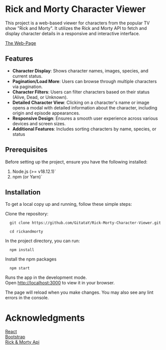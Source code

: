 # Rick and Morty Character Viewer

This project is a web-based viewer for characters from the popular TV show "Rick and Morty". It utilizes the Rick and Morty API to fetch and display character details in a responsive and interactive interface.

[The Web-Page](https://rick-morty-character-viewer.vercel.app/)

## Features

- **Character Display**: Shows character names, images, species, and current status.
- **Pagination/Load More**: Users can browse through multiple characters via pagination.
- **Character Filters**: Users can filter characters based on their status (Alive, Dead, or Unknown).
- **Detailed Character View**: Clicking on a character's name or image opens a modal with detailed information about the character, including origin and episode appearances.
- **Responsive Design**: Ensures a smooth user experience across various devices and screen sizes.
- **Additional Features**: Includes sorting characters by name, species, or status

## Prerequisites

Before setting up the project, ensure you have the following installed:

1. Node.js (>= v18.12.1)`
2. npm (or Yarn)`

## Installation

To get a local copy up and running, follow these simple steps:

Clone the repository:

      git clone https://github.com/GitataY/Rick-Morty-Character-Viewer.git
    
      cd rickandmorty

In the project directory, you can run:

      npm install

Install the npm packages

      npm start

Runs the app in the development mode.\
Open [http://localhost:3000](http://localhost:3000) to view it in your browser.

The page will reload when you make changes. You may also see any lint errors in the console.

# Acknowledgments

[React](https://react.dev/)\
[Bootstrap](https://getbootstrap.com/docs/5.3/getting-started/introduction/)\
[Rick & Morty Api](https://rickandmortyapi.com/documentation)

